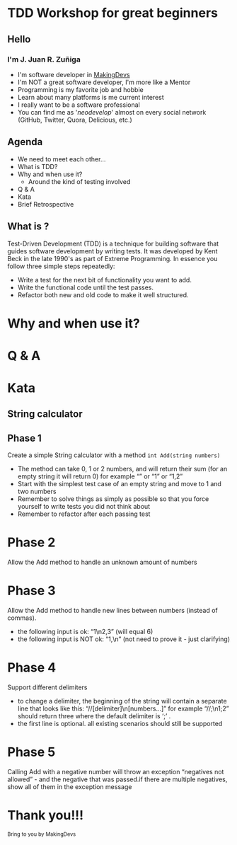# TDD Workshop for great beginners
<!-- .slide: data-background="images/rubik.jpg" -->



## Hello

### I'm J. Juan R. Zuñiga

- I'm software developer in [MakingDevs](http://makingdevs.com/)
- I'm NOT a great software developer, I'm more like a Mentor
- Programming is my favorite job and hobbie
- Learn about many platforms is me current interest
- I really want to be a software professional
- You can find me as '_neodevelop_' almost on every social network (GitHub, Twitter, Quora, Delicious, etc.)


## Agenda

- We need to meet each other...
- What is TDD?
- Why and when use it?
    - Around the kind of testing involved
- Q & A
- Kata
- Brief Retrospective



## What is ?

Test-Driven Development (TDD) is a technique for building software that guides software development by writing tests. It was developed by Kent Beck in the late 1990's as part of Extreme Programming. In essence you follow three simple steps repeatedly:

- Write a test for the next bit of functionality you want to add.
- Write the functional code until the test passes.
- Refactor both new and old code to make it well structured.


# Why and when use it?


# Q & A
<!-- .slide: data-background="images/bg2.jpg" -->



# Kata

## String calculator


## Phase 1

Create a simple String calculator with a method `int Add(string numbers)`

- The method can take 0, 1 or 2 numbers, and will return their sum (for an empty string it will return 0) for example “” or “1” or “1,2”
- Start with the simplest test case of an empty string and move to 1 and two numbers
- Remember to solve things as simply as possible so that you force yourself to write tests you did not think about
- Remember to refactor after each passing test


# Phase 2

Allow the Add method to handle an unknown amount of numbers


# Phase 3

Allow the Add method to handle new lines between numbers (instead of commas).

- the following input is ok:  “1\n2,3”  (will equal 6)
- the following input is NOT ok:  “1,\n” (not need to prove it - just clarifying)


# Phase 4

Support different delimiters

- to change a delimiter, the beginning of the string will contain a separate line that looks like this:   “//[delimiter]\n[numbers…]” for example “//;\n1;2” should return three where the default delimiter is ‘;’ .
- the first line is optional. all existing scenarios should still be supported


# Phase 5

Calling Add with a negative number will throw an exception “negatives not allowed” - and the negative that was passed.if there are multiple negatives, show all of them in the exception message



# Thank you!!!
<!-- .slide: data-background="images/bg4.jpg" -->
<small>Bring to you by MakingDevs</small>

